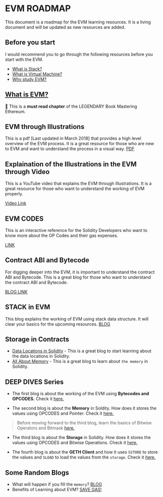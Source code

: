 # EVM ROADMAP

This document is a roadmap for the EVM learning resources. It is a living document and will be updated as new resources are added.

## Before you start

I would recommend you to go through the following resources before you start with the EVM.

- [What is Stack?](https://www.youtube.com/watch?v=FNZ5o9S9prU)
- [What is Virtual Machine?](https://www.youtube.com/watch?v=daDbY2iDmU0)
- [Why study EVM?](https://medium.com/@danielyamagata/understand-evm-opcodes-write-better-smart-contracts-e64f017b619)

## [What is EVM?](https://github.com/ethereumbook/ethereumbook/blob/develop/13evm.asciidoc)

:red_circle: This is a **must read chapter** of the LEGENDARY Book Mastering Ethereum.

## EVM through Illustrations

This is a pdf [Last updated in March 2018] that provides a high level overview of the EVM process. It is a great resource for those who are new to EVM and want to understand the process in a visual way.
[PDF][evm_illustrations]

## Explaination of the Illustrations in the EVM through **Video**

This is a YouTube video that explains the EVM through Illustrations. It is a great resource for those who want to understand the working of EVM properly.

[Video Link](https://youtu.be/kCswGz9naZg)

## EVM CODES

This is an interactive reference for the Solidity Developers who want to know more about the OP Codes and their gas expenses.

[LINK](https://www.evm.codes/?fork=merge)

## Contract ABI and Bytecode

For digging deeper into the EVM, it is important to understand the contract ABI and Bytecode. This is a great blog for those who want to understand the contract ABI and Bytecode.

[BLOG LINK](https://medium.com/@eiki1212/explaining-ethereum-contract-abi-evm-bytecode-6afa6e917c3b)

## STACK in EVM

This blog explains the working of EVM using stack data structure. It will clear your basics for the upcoming resources. [BLOG](https://betterprogramming.pub/solidity-tutorial-all-about-stack-c1ec6070fe60)

## Storage in Contracts

- [Data Locations in Solidity](https://betterprogramming.pub/solidity-tutorial-all-about-data-locations-dabd33212471) - This is a great blog to start learning about the data locations in Solidity.
- [All About Memory](https://betterprogramming.pub/solidity-tutorial-all-about-memory-1e1696d71ee4) - This is a great blog to learn about `the memory` in Solidity.

## DEEP DIVES Series

- The first blog is about the working of the EVM using **Bytecodes and OPCODES.** Check it [here.](https://medium.com/@danielyamagata/understand-evm-opcodes-write-better-smart-contracts-e64f017b619)

- The second blog is about the **Memory** in Soldity. How does it stores the values using OPCODES and Pointer. Check it [here.](https://noxx.substack.com/p/evm-deep-dives-the-path-to-shadowy-d6b)

> Before moving forward to the third blog, learn the basics of Bitwise Operators and Bitmask [here.](https://medium.com/@imolfar/bitwise-operations-and-bit-manipulation-in-solidity-ethereum-1751f3d2e216)

- The third blog is about the **Storage** in Solidity. How does it stores the values using OPCODES and Bitwise Operations. Check it [here.](https://noxx.substack.com/p/evm-deep-dives-the-path-to-shadowy-3ea?s=r)

- The fourth blog is about the **GETH Client** and how it uses `SSTORE` to store the values and `SLOAD` to load the values from the `storage`. Check it [here.](https://noxx.substack.com/p/evm-deep-dives-the-path-to-shadowy-5a5?utm_source=%2Fprofile%2F80455042-noxx&utm_medium=reader2&s=r)

[evm_illustrations]: ethereum_evm_illustrated.pdf

## Some Random Blogs

- What will happen if you fill the `memory`? [BLOG](https://soliditydeveloper.com/stacktoodeep)
- Benefits of Learning about EVM? [SAVE GAS!](https://learnweb3.io/courses/c446d19f-a25d-42c6-b3e4-4311c5040587/lessons/00a46a95-0493-46bf-95cb-7a98e62109d8)
